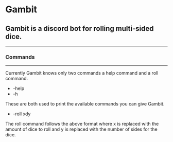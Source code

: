 # Gambit
Gambit is a discord bot for rolling multi-sided dice.
---
---

### Commands
---


Currently Gambit knows only two commands a help command and a roll command.
- -help
- -h

These are both used to print the available commands you can give Gambit.

- -roll xdy

The roll command follows the above format where x is replaced with the amount of dice to roll and y is replaced with the number of sides for the dice.
